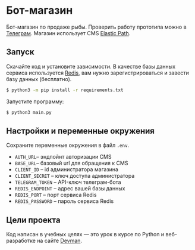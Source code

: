 # Бот-магазин

Бот-магазин по продаже рыбы. Проверить работу прототипа можно в [Телеграм](https://t.me/mylittletimer_bot). Магазин использует CMS [Elastic Path](https://www.elasticpath.com).

## Запуск

Скачайте код и установите зависимости. В качестве базы данных сервиса используется [Redis](https://redis.com), вам нужно зарегистрироваться и завести базу данных (бесплатно).

```bash
$ python3 -m pip install -r requirements.txt
```

Запустите программу:
```bash
$ python3 main.py
```

## Настройки и переменные окружения

Сохраните переменные окружения в файл `.env`.

- `AUTH_URL`– эндпойнт авторизации CMS
- `BASE_URL`– базовый url для обращения к CMS
- `CLIENT_ID` – id администратора магазина
- `CLIENT_SECRET` – ключ доступа администратора
- `TELEGRAM_TOKEN` – API-ключ телеграм-бота
- `REDIS_ENDPOINT` – адрес вашей базы данных
- `REDIS_PORT` – порт сервиса Redis
- `REDIS_PASSWORD` – пароль сервиса Redis

## Цели проекта

Код написан в учебных целях — это урок в курсе по Python и веб-разработке на сайте [Devman](https://dvmn.org).
